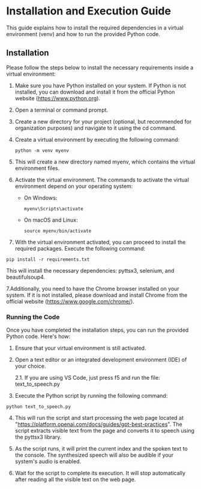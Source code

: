 # Installation and Execution Guide
This guide explains how to install the required dependencies in a virtual environment (venv) and how to run the provided Python code.

## Installation
Please follow the steps below to install the necessary requirements inside a virtual environment:

1. Make sure you have Python installed on your system. If Python is not installed, you can download and install it from the official Python website (https://www.python.org).

2. Open a terminal or command prompt.

3. Create a new directory for your project (optional, but recommended for organization purposes) and navigate to it using the cd command.

4. Create a virtual environment by executing the following command:

    ```shell
    python -m venv myenv
    ```

5. This will create a new directory named myenv, which contains the virtual environment files.

6. Activate the virtual environment. The commands to activate the virtual environment depend on your operating system:

    - On Windows:

        ```shell
        myenv\Scripts\activate
        ```
    - On macOS and Linux:

        ```shell
        source myenv/bin/activate
        ```
6. With the virtual environment activated, you can proceed to install the required packages. Execute the following command:

``` shell
pip install -r requirements.txt
```
This will install the necessary dependencies: pyttsx3, selenium, and beautifulsoup4.

7.Additionally, you need to have the Chrome browser installed on your system. If it is not installed, please download and install Chrome from the official website (https://www.google.com/chrome/).

### Running the Code
Once you have completed the installation steps, you can run the provided Python code. Here's how:

1. Ensure that your virtual environment is still activated.

2. Open a text editor or an integrated development environment (IDE) of your choice.

    2.1. If you are using VS Code, just press f5 and run the file: text_to_speech.py

3. Execute the Python script by running the following command:

```shell
python text_to_speech.py
```

4. This will run the script and start processing the web page located at "https://platform.openai.com/docs/guides/gpt-best-practices". The script extracts visible text from the page and converts it to speech using the pyttsx3 library.

5. As the script runs, it will print the current index and the spoken text to the console. The synthesized speech will also be audible if your system's audio is enabled.

6. Wait for the script to complete its execution. It will stop automatically after reading all the visible text on the web page.

